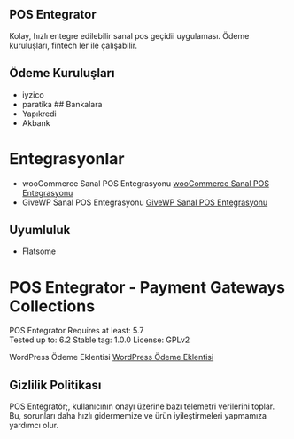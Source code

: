 ## POS Entegrator

Kolay, hızlı entegre edilebilir sanal pos geçidii uygulaması. Ödeme kuruluşları, fintech ler ile çalışabilir.

## Ödeme Kuruluşları
 - iyzico
 - paratika
 ## Bankalara
  - Yapıkredi
  - Akbank

 # Entegrasyonlar
 - wooCommerce Sanal POS Entegrasyonu [wooCommerce Sanal POS Entegrasyonu ](https://posentegrator.com/woocommerce-sanal-pos-entegrasyonu/?utm_campaign=wporg&utm_source=baslik&utm_medium=readme)
 - GiveWP Sanal POS Entegrasyonu [GiveWP Sanal POS Entegrasyonu ](https://posentegrator.com/givewp-sanal-pos-entegrasyonu/?utm_campaign=wporg&utm_source=baslik&utm_medium=readme)

## Uyumluluk
 - Flatsome


# POS Entegrator - Payment Gateways Collections

POS Entegrator
Requires at least: 5.7  
Tested up to: 6.2
Stable tag: 1.0.0
License: GPLv2

WordPress Ödeme Eklentisi [WordPress Ödeme Eklentisi](https://posentegrator/?utm_campaign=wporg&utm_source=baslik&utm_medium=readme)

## Gizlilik Politikası

POS Entegratör;, kullanıcının onayı üzerine bazı telemetri verilerini toplar. Bu, sorunları daha hızlı gidermemize ve ürün iyileştirmeleri yapmamıza yardımcı olur.
